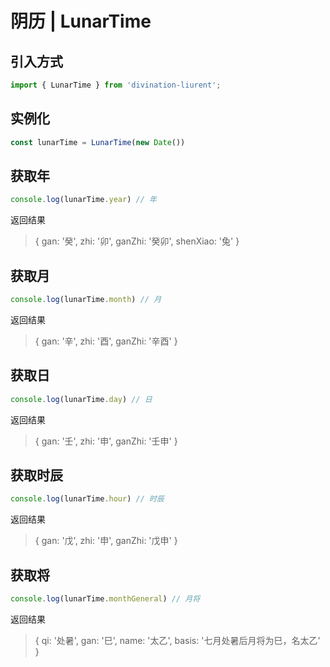 # 阴历 | LunarTime

## 引入方式
```js
import { LunarTime } from 'divination-liurent';
```

## 实例化
```js
const lunarTime = LunarTime(new Date())
```

## 获取年
```js
console.log(lunarTime.year) // 年
```
返回结果
> { gan: '癸', zhi: '卯', ganZhi: '癸卯', shenXiao: '兔' }

## 获取月
```js
console.log(lunarTime.month) // 月
```
返回结果
> { gan: '辛', zhi: '酉', ganZhi: '辛酉' }

## 获取日
```js
console.log(lunarTime.day) // 日
```
返回结果
> { gan: '壬', zhi: '申', ganZhi: '壬申' }

## 获取时辰
```js
console.log(lunarTime.hour) // 时辰
```
返回结果
> { gan: '戊', zhi: '申', ganZhi: '戊申' }


## 获取将
```js
console.log(lunarTime.monthGeneral) // 月将
```
返回结果
> { qi: '处暑', gan: '巳', name: '太乙', basis: '七月处暑后月将为巳，名太乙' }